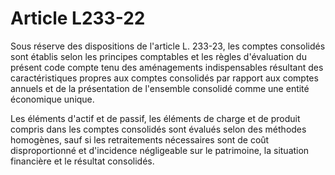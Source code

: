 # Article L233-22

Sous réserve des dispositions de l'article L. 233-23, les comptes consolidés sont établis selon les principes comptables et les règles d'évaluation du présent code compte tenu des aménagements indispensables résultant des caractéristiques propres aux comptes consolidés par rapport aux comptes annuels et de la présentation de l'ensemble consolidé comme une entité économique unique.

Les éléments d'actif et de passif, les éléments de charge et de produit compris dans les comptes consolidés sont évalués selon des méthodes homogènes, sauf si les retraitements nécessaires sont de coût disproportionné et d'incidence négligeable sur le patrimoine, la situation financière et le résultat consolidés.

